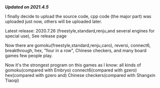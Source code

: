 ***Updated on 2021.4.5***

I finally decide to upload the source code, cpp code (the major part) was uploaded just now, others will be uploaded later.




Latest release: 2020.7.26 (freestyle,standard,renju,and several engines for special use), See release page

Now there are gomoku(freestyle,standard,renju,caro), reversi, connect6, breakthrough, hex, "four in a row", Chinese checkers, and many board games few people play.

Now it's the strongest program on this games as I know: 
all kinds of gomoku(compared with Embryo)
connect6(compared with gzero)
hex(compared with gzero and)
Chinese checkers(compared with Shangxin Tiaoqi)

